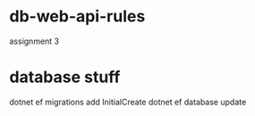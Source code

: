 # db-web-api-rules
assignment 3

# database stuff
dotnet ef migrations add InitialCreate
dotnet ef database update
